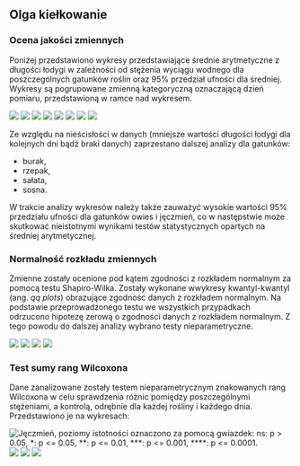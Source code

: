 ## Olga kiełkowanie
### Ocena jakości zmiennych
Poniżej przedstawiono wykresy przedstawiające średnie arytmetyczne z długości łodygi w zależności od stężenia wyciągu wodnego dla poszczególnych gatunków roślin oraz 95% przedział ufności dla średniej. Wykresy są pogrupowane zmienną kategoryczną oznaczającą dzień pomiaru, przedstawioną w ramce nad wykresem.

![](plots/burak.png)
![](plots/jeczmien.png)
![](plots/owies.png)
![](plots/pszenica.png)
![](plots/rzepak.png)
![](plots/rzeżucha.png)
![](plots/salata.png)
![](plots/sosna.png)

Ze względu na nieścisłości w danych (mniejsze wartości długości łodygi dla kolejnych dni bądź braki danych) zaprzestano dalszej analizy dla gatunków: 

- burak,
- rzepak,
- sałata,
- sosna.

W trakcie analizy wykresów należy także zauważyć wysokie wartości 95% przedziału ufności dla gatunków owies i jęczmień, co w następstwie może skutkować nieistotnymi wynikami testów statystycznych opartych na średniej arytmetycznej.

### Normalność rozkładu zmiennych

Zmienne zostały ocenione pod kątem zgodności z rozkładem normalnym za pomocą testu Shapiro-Wilka. Zostały wykonane wwykresy kwantyl-kwantyl (ang. *qq plots*) obrazujące zgodność danych z rozkładem normalnym. Na podstawie przeprowadzonego testu we wszystkich przypadkach odrzucono hipotezę zerową o zgodności danych z rozkładem normalnym. Z tego powodu do dalszej analizy wybrano testy  nieparametryczne.

![](plots/normality/jeczmien_qqplot.png)
![](plots/normality/owies_qqplot.png)
![](plots/normality/pszenica_qqplot.png)
![](plots/normality/rzeżucha_qqplot.png)

### Test sumy rang Wilcoxona

Dane zanalizowane zostały testem nieparametrycznym znakowanych rang Wilcoxona w celu sprawdzenia różnic pomiędzy poszczególnymi stężeniami, a kontrolą, odrębnie dla każdej rośliny i każdego dnia. Przedstawiono je na wykresach:

![Jęczmień, poziomy istotności oznaczono za pomocą gwiazdek: ns: p > 0.05, *: p <= 0.05,  **: p <= 0.01, ***: p <= 0.001, ****: p <= 0.0001.](plots/pubr/jeczmien_pubr.png)
![](plots/pubr/owies_pubr.png)
![](plots/pubr/pszenica_pubr.png)
![](plots/pubr/rzeżucha_pubr.png)
